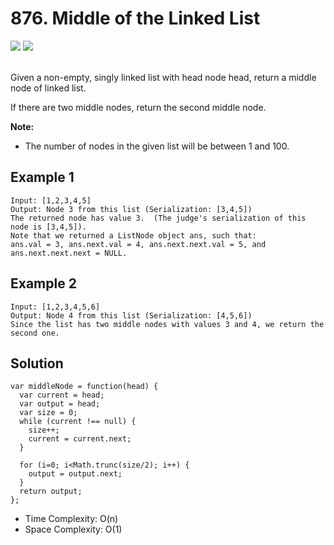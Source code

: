
# 876. Middle of the Linked List

<div style={{ display: "flex", flex-direction: "column" }}>
  <img src="https://img.shields.io/badge/Level-Easy-brightgreen" />
  <img src="https://img.shields.io/badge/Linked List-grey" />
</div>

<br /> Given a non-empty, singly linked list with head node head, return a middle node of linked list.

If there are two middle nodes, return the second middle node.

<strong>Note:</strong>

- The number of nodes in the given list will be between 1 and 100.

## Example 1

```
Input: [1,2,3,4,5]
Output: Node 3 from this list (Serialization: [3,4,5])
The returned node has value 3.  (The judge's serialization of this node is [3,4,5]).
Note that we returned a ListNode object ans, such that:
ans.val = 3, ans.next.val = 4, ans.next.next.val = 5, and ans.next.next.next = NULL.
```

## Example 2

```
Input: [1,2,3,4,5,6]
Output: Node 4 from this list (Serialization: [4,5,6])
Since the list has two middle nodes with values 3 and 4, we return the second one.
```

## Solution
```
var middleNode = function(head) {
  var current = head;
  var output = head;
  var size = 0;
  while (current !== null) {
    size++;
    current = current.next;
  }

  for (i=0; i<Math.trunc(size/2); i++) {
    output = output.next;
  }
  return output;
};
```

- Time Complexity: O(n)
- Space Complexity: O(1)

